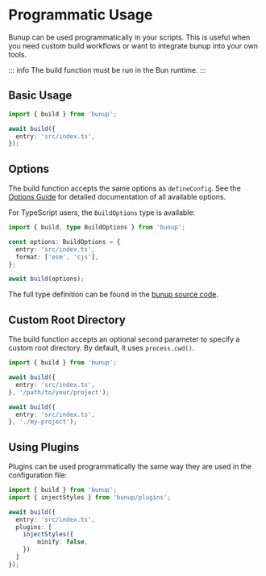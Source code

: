 # Programmatic Usage

Bunup can be used programmatically in your scripts. This is useful when you need custom build workflows or want to integrate bunup into your own tools.

::: info
The build function must be run in the Bun runtime.
:::

## Basic Usage

```typescript
import { build } from 'bunup';

await build({
  entry: 'src/index.ts',
});
```

## Options

The build function accepts the same options as `defineConfig`. See the [Options Guide](/docs/guide/options) for detailed documentation of all available options.

For TypeScript users, the `BuildOptions` type is available:

```typescript
import { build, type BuildOptions } from 'bunup';

const options: BuildOptions = {
  entry: 'src/index.ts',
  format: ['esm', 'cjs'],
};

await build(options);
```

The full type definition can be found in the [bunup source code](https://github.com/bunup/bunup/blob/454c78fad5d9c79f2d4472f1f6d9c6137a54cd75/packages/bunup/src/options.ts#L77).

## Custom Root Directory

The build function accepts an optional second parameter to specify a custom root directory. By default, it uses `process.cwd()`.

```typescript
import { build } from 'bunup';

await build({
  entry: 'src/index.ts',
}, '/path/to/your/project');

await build({
  entry: 'src/index.ts',
}, './my-project');
```

## Using Plugins

Plugins can be used programmatically the same way they are used in the configuration file:

```typescript
import { build } from 'bunup';
import { injectStyles } from 'bunup/plugins';

await build({
  entry: 'src/index.ts',
  plugins: [
  	injectStyles({
    	minify: false,
   	})
  ]
});
```
